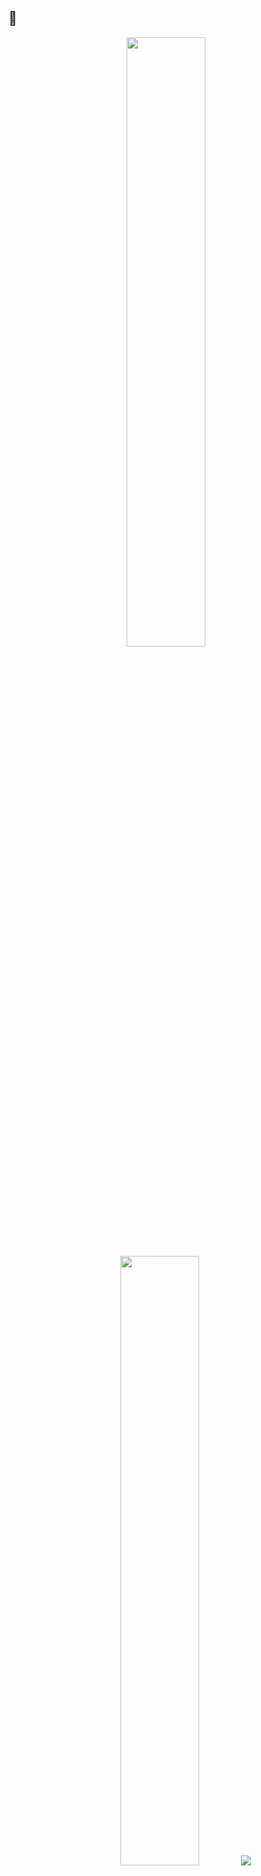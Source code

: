 ## 👋

<p align="center">
  <img height="50%" width="auto" src ="https://github-readme-stats.vercel.app/api?username=0xgordy&show_icons=true&count_private=true&theme=darcula&hide_border=true&hide=issues,contribs&bg_color=00000000">
  <img height="50%" width="auto" src ="https://github-readme-stats.vercel.app/api/top-langs/?username=0xgordy&layout=compact&hide_border=true&theme=darcula&bg_color=00000000&langs_count=6&hide=jupyter%20notebook,tex,css,php&exclude_repo=Pacman-AI">
  <img src ="https://github-readme-streak-stats.herokuapp.com?user=0xgordy&theme=darcula&hide_border=true&background=FFFFFF00">
  <br>
</p>
